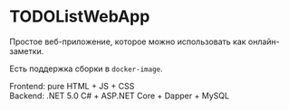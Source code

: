 # TODOListWebApp

Простое веб-приложение, которое можно использовать как онлайн-заметки. 

Есть поддержка сборки в `docker-image`.

Frontend: pure HTML + JS + CSS  
Backend: .NET 5.0 C# + ASP.NET Core + Dapper + MySQL
